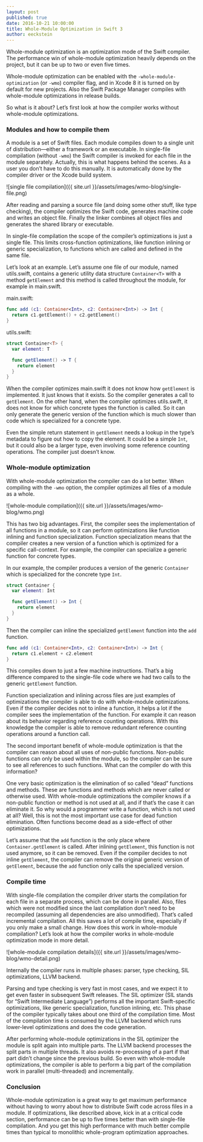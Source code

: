 ```yaml
---
layout: post
published: true
date: 2016-10-21 10:00:00
title: Whole-Module Optimization in Swift 3
author: eeckstein
---
```


Whole-module optimization is an optimization mode of the Swift compiler.
The performance win of whole-module optimization heavily depends on the project, but it can be up to two or even five times.

Whole-module optimization can be enabled with the `-whole-module-optimization` (or `-wmo`) compiler flag, and in Xcode 8 it is turned on by default for new projects.
Also the Swift Package Manager compiles with whole-module optimizations in release builds.

So what is it about? Let’s first look at how the compiler works without whole-module optimizations.

### Modules and how to compile them

A module is a set of Swift files. Each module compiles down to a single unit of distribution—either a framework or an executable. In single-file compilation (without `-wmo`) the Swift compiler is invoked for each file in the module separately. Actually, this is what happens behind the scenes. As a user you don’t have to do this manually. It is automatically done by the compiler driver or the Xcode build system.

![single file compilation]({{ site.url }}/assets/images/wmo-blog/single-file.png)

After reading and parsing a source file (and doing some other stuff, like type checking), the compiler optimizes the Swift code, generates machine code and writes an object file. Finally the linker combines all object files and generates the shared library or executable.

In single-file compilation the scope of the compiler’s optimizations is just a single file. This limits cross-function optimizations, like function inlining or generic specialization, to functions which are called and defined in the same file.

Let’s look at an example. Let’s assume one file of our module, named utils.swift, contains a generic utility data structure `Container<T>` with a method `getElement` and this method is called throughout the module, for example in main.swift.

main.swift:

~~~swift
func add (c1: Container<Int>, c2: Container<Int>) -> Int {
  return c1.getElement() + c2.getElement()
}
~~~

utils.swift:

~~~swift
struct Container<T> {
  var element: T

  func getElement() -> T {
    return element
  }
}
~~~

When the compiler optimizes main.swift it does not know how `getElement` is implemented. It just knows that it exists. So the compiler generates a call to `getElement`. On the other hand, when the compiler optimizes utils.swift, it does not know for which concrete types the function is called. So it can only generate the generic version of the function which is much slower than code which is specialized for a concrete type.

Even the simple return statement in `getElement` needs a lookup in the type’s metadata to figure out how to copy the element. It could be a simple `Int`, but it could also be a larger type, even involving some reference counting operations. The compiler just doesn’t know.

### Whole-module optimization

With whole-module optimization the compiler can do a lot better. When compiling with the `-wmo` option, the compiler optimizes all files of a module as a whole.

![whole-module compilation]({{ site.url }}/assets/images/wmo-blog/wmo.png)

This has two big advantages. First, the compiler sees the implementation of all functions in a module, so it can perform optimizations like function inlining and function specialization. 
Function specialization means that the compiler creates a new version of a function which is optimized for a specific call-context. For example, the compiler can specialize a generic function for concrete types.

In our example, the compiler produces a version of the generic `Container` which is specialized for the concrete type `Int`.

~~~swift
struct Container {
  var element: Int

  func getElement() -> Int {
    return element
  }
}
~~~

Then the compiler can inline the specialized `getElement` function into the `add` function. 

~~~swift
func add (c1: Container<Int>, c2: Container<Int>) -> Int {
  return c1.element + c2.element
}
~~~

This compiles down to just a few machine instructions. That’s a big difference compared to the single-file code where we had two calls to the generic `getElement` function.

Function specialization and inlining across files are just examples of optimizations the compiler is able to do with whole-module optimizations. Even if the compiler decides not to inline a function, it helps a lot if the compiler sees the implementation of the function.
For example it can reason about its behavior regarding reference counting operations. With this knowledge the compiler is able to remove redundant reference counting operations around a function call.

The second important benefit of whole-module optimization is that the compiler can reason about all uses of non-public functions. Non-public functions can only be used within the module, so the compiler can be sure to see all references to such functions. What can the compiler do with this information?

One very basic optimization is the elimination of so called “dead” functions and methods. These are functions and methods which are never called or otherwise used. With whole-module optimizations the compiler knows if a non-public function or method is not used at all, and if that’s the case it can eliminate it.
So why would a programmer write a function, which is not used at all? Well, this is not the most important use case for dead function elimination. Often functions become dead as a side-effect of other optimizations.

Let’s assume that the `add` function is the only place where `Container.getElement` is called. After inlining `getElement`, this function is not used anymore, so it can be removed. Even if the compiler decides to not inline `getElement`, the compiler can remove the original generic version of `getElement`, because the `add` function only calls the specialized version.

### Compile time

With single-file compilation the compiler driver starts the compilation for each file in a separate process, which can be done in parallel. Also, files which were not modified since the last compilation don’t need to be recompiled (assuming all dependencies are also unmodified). That’s called incremental compilation.
All this saves a lot of compile time, especially if you only make a small change.
How does this work in whole-module compilation?
Let’s look at how the compiler works in whole-module optimization mode in more detail.

![whole-module compilation details]({{ site.url }}/assets/images/wmo-blog/wmo-detail.png)

Internally the compiler runs in multiple phases: parser, type checking, SIL optimizations, LLVM backend.

Parsing and type checking is very fast in most cases, and we expect it to get even faster in subsequent Swift releases.
The SIL optimizer (SIL stands for “Swift Intermediate Language”) performs all the important Swift-specific optimizations, like generic specialization, function inlining, etc. This phase of the compiler typically takes about one third of the compilation time.
Most of the compilation time is consumed by the LLVM backend which runs lower-level optimizations and does the code generation. 

After performing whole-module optimizations in the SIL optimizer the module is split again into multiple parts. The LLVM backend processes the split parts in multiple threads. It also avoids re-processing of a part if that part didn’t change since the previous build.
So even with whole-module optimizations, the compiler is able to perform a big part of the compilation work in parallel (multi-threaded) and incrementally.

### Conclusion

Whole-module optimization is a great way to get maximum performance without having to worry about how to distribute Swift code across files in a module.
If optimizations, like described above, kick in at a critical code section, performance can be up to five times better than with single-file compilation.
And you get this high performance with much better compile times than typical to monolithic whole-program optimization approaches.
